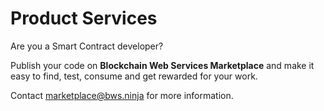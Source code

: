 # Product Services

<span class="welcome-highlight">Are you a Smart Contract developer?</span>

Publish your code on **Blockchain Web Services Marketplace** and make it easy to find, test, consume and get rewarded for your work.

Contact <a href="mailto:marketplace@bws.ninja" target="_blank">marketplace@bws.ninja</a> for more information.
